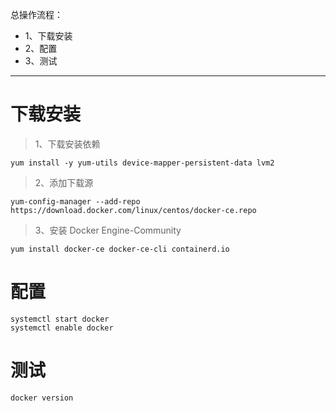 总操作流程：
- 1、下载安装
- 2、配置
- 3、测试

***

# 下载安装

> 1、下载安装依赖

```shell
yum install -y yum-utils device-mapper-persistent-data lvm2
```

> 2、添加下载源

```shell
yum-config-manager --add-repo https://download.docker.com/linux/centos/docker-ce.repo

```

> 3、安装 Docker Engine-Community

```shell
yum install docker-ce docker-ce-cli containerd.io
```

# 配置

```shell
systemctl start docker
systemctl enable docker
```

# 测试

```shell
docker version
```